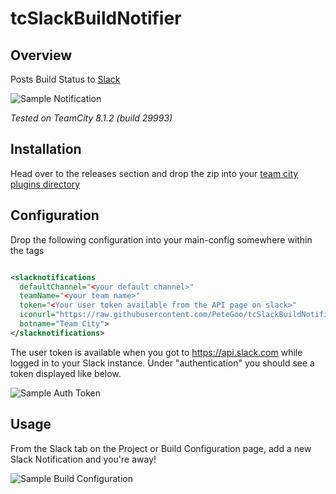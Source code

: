 tcSlackBuildNotifier
====================

## Overview

Posts Build Status to [Slack](http://www.slack.com)

![Sample Notification](https://raw.github.com/petegoo/tcSlackBuildNotifier/master/docs/ExampleSlackNotification.png)

_Tested on TeamCity 8.1.2 (build 29993)_

## Installation
Head over to the releases section and drop the zip into your [team city plugins directory](http://confluence.jetbrains.com/display/TCD8/Installing+Additional+Plugins)

## Configuration

Drop the following configuration into your main-config somewhere within the <server></server> tags

```xml

<slacknotifications 
  defaultChannel="<your default channel>" 
  teamName="<your team name>" 
  token="<Your user token available from the API page on slack>" 
  iconurl="https://raw.githubusercontent.com/PeteGoo/tcSlackBuildNotifier/master/docs/TeamCity32.png" 
  botname="Team City">
</slacknotifications>
```

The user token is available when you got to https://api.slack.com while logged in to your Slack instance. Under "authentication" you should see a token displayed like below.

![Sample Auth Token](https://raw.github.com/petegoo/tcSlackBuildNotifier/master/docs/SlackToken.png)

## Usage

From the Slack tab on the Project or Build Configuration page, add a new Slack Notification and you're away!

![Sample Build Configuration](https://raw.github.com/petegoo/tcSlackBuildNotifier/master/docs/build-slack-config.png)
